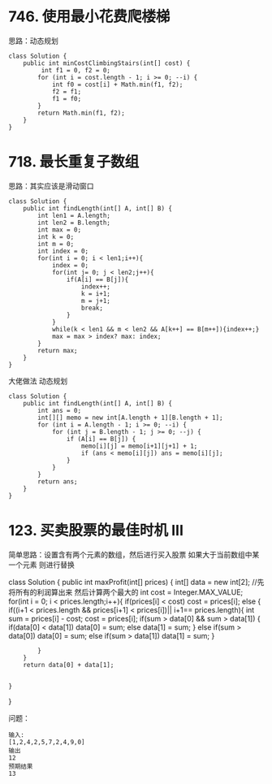 # 746. 使用最小花费爬楼梯 #
思路：动态规划

	class Solution {
	    public int minCostClimbingStairs(int[] cost) {
	         int f1 = 0, f2 = 0;
	        for (int i = cost.length - 1; i >= 0; --i) {
	            int f0 = cost[i] + Math.min(f1, f2);
	            f2 = f1;
	            f1 = f0;
	        }
	        return Math.min(f1, f2);
	    }
	}

# 718. 最长重复子数组 # 
思路：其实应该是滑动窗口

	class Solution {
	    public int findLength(int[] A, int[] B) {
	        int len1 = A.length;
	        int len2 = B.length;
	        int max = 0;
	        int k = 0;
	        int m = 0;
	        int index = 0;
	        for(int i = 0; i < len1;i++){
	            index = 0;
	            for(int j= 0; j < len2;j++){
	                if(A[i] == B[j]){
	                    index++;
	                    k = i+1;
	                    m = j+1;
	                    break;
	                } 
	            }
	            while(k < len1 && m < len2 && A[k++] == B[m++]){index++;}
	            max = max > index? max: index;
	        }
	        return max;
	    }
	}

大佬做法  动态规划
	
	class Solution {
	    public int findLength(int[] A, int[] B) {
	        int ans = 0;
	        int[][] memo = new int[A.length + 1][B.length + 1];
	        for (int i = A.length - 1; i >= 0; --i) {
	            for (int j = B.length - 1; j >= 0; --j) {
	                if (A[i] == B[j]) {
	                    memo[i][j] = memo[i+1][j+1] + 1;
	                    if (ans < memo[i][j]) ans = memo[i][j];
	                }
	            }
	        }
	        return ans;
	    }
	}


# 123. 买卖股票的最佳时机 III #
简单思路：设置含有两个元素的数组，然后进行买入股票 如果大于当前数组中某一个元素 则进行替换

class Solution {
    public int maxProfit(int[] prices) {
        int[] data = new int[2];
        //先将所有的利润算出来 然后计算两个最大的
        int cost = Integer.MAX_VALUE;
        for(int i = 0; i < prices.length;i++){
            if(prices[i] < cost) cost = prices[i];
            else {
                if((i+1 < prices.length && prices[i+1] < prices[i])|| i+1== prices.length){
                    int sum = prices[i] - cost;
                    cost = prices[i];
                    if(sum > data[0] && sum > data[1]) {
                        if(data[0] < data[1]) data[0] = sum;
                        else data[1] = sum;
                    }
                    else if(sum > data[0])  data[0] = sum;
                    else if(sum > data[1]) data[1] = sum;
                }
                    
            }
        }
        return data[0] + data[1];


    }
}

问题：

	输入:
	[1,2,4,2,5,7,2,4,9,0]
	输出
	12
	预期结果
	13